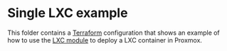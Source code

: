 # Single LXC example

This folder contains a [Terraform](https://www.terraform.io/) configuration that shows an example of how to 
use the [LXC module](../../../modules/vm-module/) to deploy a LXC container in Proxmox.